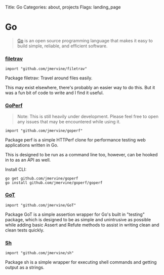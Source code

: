 Title: Go 
Categories: about, projects 
Flags: landing_page

# Go

> [Go](http://golang.org/) is an open source programming language that makes it easy to build simple, reliable, and efficient software.


### [filetrav](https://godoc.org/github.com/jmervine/filetrav)

    import "github.com/jmervine/filetrav"

Package filetrav: Travel around files easily.

This may exist elsewhere, there's probably an easier way to do this. But it was a fun bit of code to write and I find it useful.


### [GoPerf](https://godoc.org/github.com/jmervine/goperf)

> Note: This is still heavily under development. Please feel free to open any issues that may be encountered while using it.

    import "github.com/jmervine/goperf"

Package perf is a simple HTTPerf clone for performance testing web applications written in Go.

This is designed to be run as a command line too, however, can be hooked in to as an API as well.

Install CLI:

    go get github.com/jmervine/goperf
    go install github.com/jmervine/goperf/goperf

    
### [GoT](https://godoc.org/github.com/jmervine/GoT)

    import "github.com/jmervine/GoT"

Package GoT is a simple assertion wrapper for Go's built in "testing" package, which is designed to be as simple and unintrusive as possible while adding basic Assert and Refute methods to assist in writing clean and clean tests quickly.


### [Sh](http://godoc.org/github.com/jmervine/sh)

    import "github.com/jmervine/sh"

Package sh is a simple wrapper for executing shell commands and getting output as a strings.
